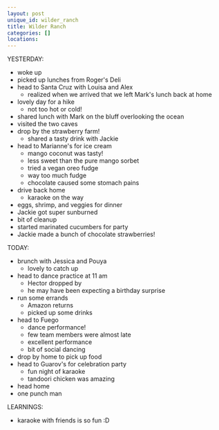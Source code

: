 ```yaml
---
layout: post
unique_id: wilder_ranch
title: Wilder Ranch
categories: []
locations: 
---
```


YESTERDAY:
* woke up
* picked up lunches from Roger's Deli
* head to Santa Cruz with Louisa and Alex
  * realized when we arrived that we left Mark's lunch back at home
* lovely day for a hike
  * not too hot or cold!
* shared lunch with Mark on the bluff overlooking the ocean
* visited the two caves
* drop by the strawberry farm!
  * shared a tasty drink with Jackie
* head to Marianne's for ice cream
  * mango coconut was tasty!
  * less sweet than the pure mango sorbet
  * tried a vegan oreo fudge
  * way too much fudge
  * chocolate caused some stomach pains
* drive back home
  * karaoke on the way
* eggs, shrimp, and veggies for dinner
* Jackie got super sunburned
* bit of cleanup
* started marinated cucumbers for party
* Jackie made a bunch of chocolate strawberries!

TODAY:
* brunch with Jessica and Pouya
  * lovely to catch up
* head to dance practice at 11 am
  * Hector dropped by
  * he may have been expecting a birthday surprise
* run some errands
  * Amazon returns
  * picked up some drinks
* head to Fuego
  * dance performance!
  * few team members were almost late
  * excellent performance
  * bit of social dancing
* drop by home to pick up food
* head to Guarov's for celebration party
  * fun night of karaoke
  * tandoori chicken was amazing
* head home
* one punch man

LEARNINGS:
* karaoke with friends is so fun :D
